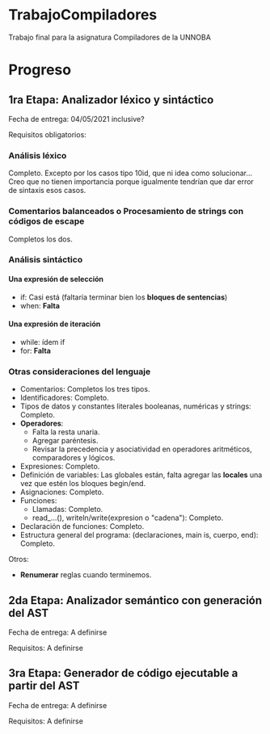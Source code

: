 # TrabajoCompiladores
Trabajo final para la asignatura Compiladores de la UNNOBA

# Progreso

## 1ra Etapa: Analizador léxico y sintáctico

Fecha de entrega: 04/05/2021 inclusive?

Requisitos obligatorios:

### Análisis léxico
Completo.
Excepto por los casos tipo 10id, que ni idea como solucionar...
Creo que no tienen importancia porque igualmente tendrían que dar error de sintaxis esos casos.

### Comentarios balanceados o Procesamiento de strings con códigos de escape
Completos los dos.

### Análisis sintáctico

#### Una expresión de selección
* if: Casi está (faltaría terminar bien los **bloques de sentencias**)
* when: **Falta**

#### Una expresión de iteración
* while: ídem if
* for: **Falta**

### Otras consideraciones del lenguaje
* Comentarios: Completos los tres tipos.
* Identificadores: Completo.
* Tipos de datos y constantes literales booleanas, numéricas y strings: Completo.
* **Operadores**:
  * Falta la resta unaria.
  * Agregar paréntesis.
  * Revisar la precedencia y asociatividad en operadores aritméticos, comparadores y lógicos.
* Expresiones: Completo.
* Definición de variables: Las globales están, falta agregar las **locales** una vez que estén los bloques begin/end.
* Asignaciones: Completo.
* Funciones:
  * Llamadas: Completo.
  * read_...(), writeln/write(expresion o "cadena"): Completo.
* Declaración de funciones: Completo.
* Estructura general del programa: (declaraciones, main is, cuerpo, end): Completo.

Otros:
* **Renumerar** reglas cuando terminemos.


## 2da Etapa: Analizador semántico con generación del AST

Fecha de entrega: A definirse

Requisitos:
A definirse

## 3ra Etapa: Generador de código ejecutable a partir del AST

Fecha de entrega: A definirse

Requisitos:
A definirse
